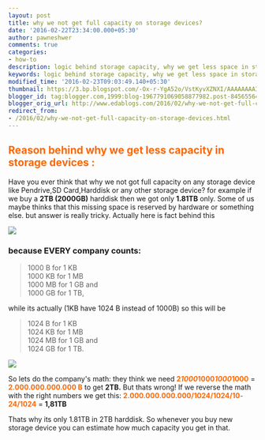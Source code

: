 ```yaml
---
layout: post
title: why we not get full capacity on storage devices?
date: '2016-02-22T23:34:00.000+05:30'
author: pawneshwer
comments: true
categories:
- how-to
description: logic behind storage capacity, why we get less space in storage devices,why we not get full space on storage devices,why memory leak in storage devices
keywords: logic behind storage capacity, why we get less space in storage devices,why we not get full space on storage devices,why memory leak in storage devices
modified_time: '2016-02-23T09:03:49.140+05:30'
thumbnail: https://3.bp.blogspot.com/-Ox-r-YgA52o/VstKyvXZNXI/AAAAAAAAIX4/tJaiL9hb0FU/s72-c/Untitled%2Bcopy.png
blogger_id: tag:blogger.com,1999:blog-1967791069058877982.post-8456556453592073153
blogger_orig_url: http://www.edablogs.com/2016/02/why-we-not-get-full-capacity-on-storage-devices.html
redirect_from:
- /2016/02/why-we-not-get-full-capacity-on-storage-devices.html
---
```


## <span style="color: #ff6600;">Reason behind why we get less capacity in storage devices :</span>

Have you ever think that why we not got full capacity on any storage device like Pendrive,SD Card,Harddisk or any other storage device? for example if we buy a **2TB (2000GB)** harddisk then we got only **1.81TB** only. Some of us maybe thinks that this missing space is reserved by hardware or something else. but answer is really tricky. Actually here is fact behind this

[![](https://3.bp.blogspot.com/-Ox-r-YgA52o/VstKyvXZNXI/AAAAAAAAIX4/tJaiL9hb0FU/s1600/Untitled%2Bcopy.png)](https://3.bp.blogspot.com/-Ox-r-YgA52o/VstKyvXZNXI/AAAAAAAAIX4/tJaiL9hb0FU/s1600/Untitled%2Bcopy.png)

### because EVERY company counts:

> 1000 B for 1 KB  
> 1000 KB for 1 MB  
> 1000 MB for 1 GB and  
> 1000 GB for 1 TB,

while its actually (1KB have 1024 B instead of 1000B) so this will be

> 1024 B for 1 KB  
> 1024 KB for 1 MB  
> 1024 MB for 1 GB and  
> 1024 GB for 1 TB.

[![](https://2.bp.blogspot.com/-kodmd-IKyxg/VstKytpBFaI/AAAAAAAAIX8/NrShtwasHMo/s320/Untitled2%2Bcopy.png)](https://2.bp.blogspot.com/-kodmd-IKyxg/VstKytpBFaI/AAAAAAAAIX8/NrShtwasHMo/s320/Untitled2%2Bcopy.png)

So lets do the company's math: they think we need <span style="color: #ff6600;">**2*1000*1000*1000*1000**</span> = **<span style="color: #ff6600;">2.000.000.000.000 B</span>** to get **2TB.** But thats wrong! If we reverse the math with the right numbers we get this: <span style="color: #ff6600;">**2.000.000.000.000/1024/1024/10­24/1024**</span> = **1,81TB**

Thats why its only 1.81TB in 2TB harddisk. So whenever you buy new storage device you can estimate how much capacity you get in that.